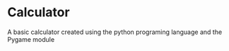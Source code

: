 # Calculator
A basic calculator created using the python programing language and the Pygame module 
